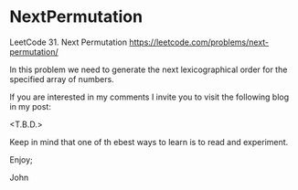 # NextPermutation
LeetCode 31. Next Permutation
https://leetcode.com/problems/next-permutation/

In this problem we need to generate the next lexicographical
order for the specified array of numbers.

If you are interested in my comments I invite you to visit 
the following blog in my post:

<T.B.D.>

Keep in mind that one of th ebest ways to learn is to read
and experiment.

Enjoy;

John
